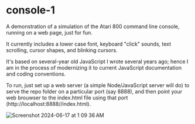 # console-1

A demonstration of a simulation of the Atari 800 command line console, running on a web page, just for fun.

It currently includes a lower case font, keyboard "click" sounds, text scrolling, cursor shapes, and blinking cursors.

It's based on several-year old JavaScript I wrote several years ago; hence I am in the process of modernizing it to current JavaScript documentation and coding conventions.

To run, just set up a web server (a simple Node/JavaScript server will do) to serve the repo folder on a particular port (say 8888), and then point your web brouwser to the index.html file using that port (http://localhost:8888//index.html).

![Screenshot 2024-06-17 at 1 09 36 AM](https://github.com/rgmarquez/console-1/assets/943586/8f04293e-8e3c-48df-be06-72aeb65cd8ce)
